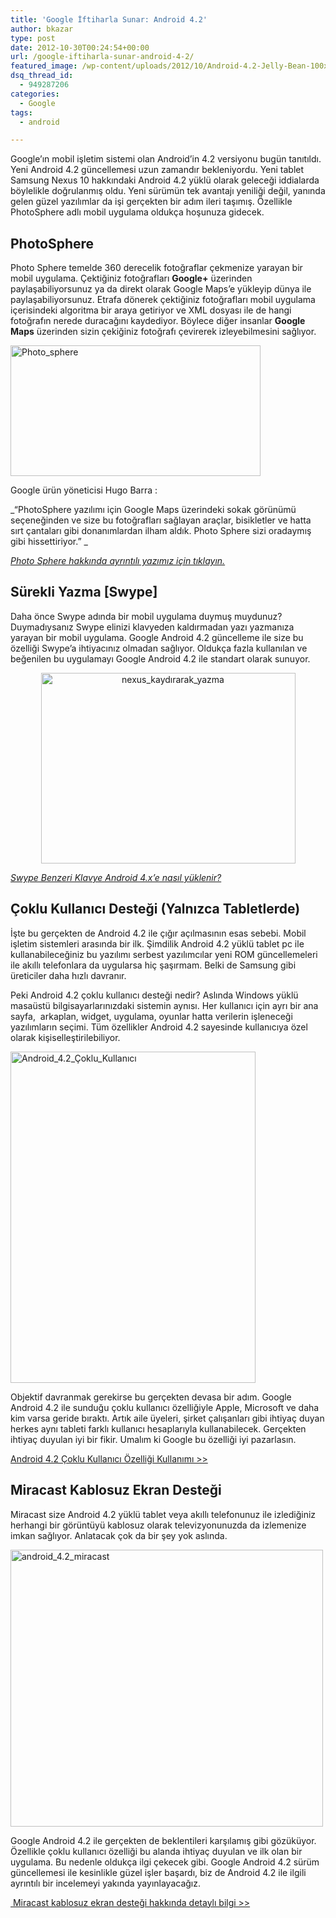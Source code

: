 ```yaml
---
title: 'Google İftiharla Sunar: Android 4.2'
author: bkazar
type: post
date: 2012-10-30T00:24:54+00:00
url: /google-iftiharla-sunar-android-4-2/
featured_image: /wp-content/uploads/2012/10/Android-4.2-Jelly-Bean-100x100.jpg
dsq_thread_id:
  - 949287206
categories:
  - Google
tags:
  - android

---
```

Google’ın mobil işletim sistemi olan Android’in 4.2 versiyonu bugün tanıtıldı. Yeni Android 4.2 güncellemesi uzun zamandır bekleniyordu. Yeni tablet Samsung Nexus 10 hakkındaki Android 4.2 yüklü olarak geleceği iddialarda böylelikle doğrulanmış oldu. Yeni sürümün tek avantajı yeniliği değil, yanında gelen güzel yazılımlar da işi gerçekten bir adım ileri taşımış. Özellikle PhotoSphere adlı mobil uygulama oldukça hoşunuza gidecek.

## PhotoSphere

Photo Sphere temelde 360 derecelik fotoğraflar çekmenize yarayan bir mobil uygulama. Çektiğiniz fotoğrafları **Google+** üzerinden paylaşabiliyorsunuz ya da direkt olarak Google Maps’e yükleyip dünya ile paylaşabiliyorsunuz. Etrafa dönerek çektiğiniz fotoğrafları mobil uygulama içerisindeki algoritma bir araya getiriyor ve XML dosyası ile de hangi fotoğrafın nerede duracağını kaydediyor. Böylece diğer insanlar **Google Maps** üzerinden sizin çekiğiniz fotoğrafı çevirerek izleyebilmesini sağlıyor.

<img class="aligncenter size-large wp-image-8801" title="Photo_sphere" src="https://www.murekkep.org/wp-content/uploads/2012/10/Photo_sphere-400x209.png" alt="Photo_sphere" width="400" height="209" srcset="https://www.murekkep.org/wp-content/uploads/2012/10/Photo_sphere-400x209.png 400w, https://www.murekkep.org/wp-content/uploads/2012/10/Photo_sphere-50x26.png 50w, https://www.murekkep.org/wp-content/uploads/2012/10/Photo_sphere-238x125.png 238w, https://www.murekkep.org/wp-content/uploads/2012/10/Photo_sphere.png 544w" sizes="(max-width: 400px) 100vw, 400px" /> 

Google ürün yöneticisi Hugo Barra :

_“PhotoSphere yazılımı için Google Maps üzerindeki sokak görünümü seçeneğinden ve size bu fotoğrafları sağlayan araçlar, bisikletler ve hatta sırt çantaları gibi donanımlardan ilham aldık. Photo Sphere sizi oradaymış gibi hissettiriyor.” _

[_Photo Sphere hakkında ayrıntılı yazımız için tıklayın._][1]

## Sürekli Yazma [Swype]

Daha önce Swype adında bir mobil uygulama duymuş muydunuz? Duymadıysanız Swype elinizi klavyeden kaldırmadan yazı yazmanıza yarayan bir mobil uygulama. Google Android 4.2 güncelleme ile size bu özelliği Swype’a ihtiyacınız olmadan sağlıyor. Oldukça fazla kullanılan ve beğenilen bu uygulamayı Google Android 4.2 ile standart olarak sunuyor.

<p style="text-align: center;">
  <img class="aligncenter  wp-image-8802" title="nexus_kaydırarak_yazma" src="https://www.murekkep.org/wp-content/uploads/2012/10/nexusae0_gesture-typing_thumb.png" alt="nexus_kaydırarak_yazma" width="407" height="305" srcset="https://www.murekkep.org/wp-content/uploads/2012/10/nexusae0_gesture-typing_thumb.png 581w, https://www.murekkep.org/wp-content/uploads/2012/10/nexusae0_gesture-typing_thumb-400x299.png 400w, https://www.murekkep.org/wp-content/uploads/2012/10/nexusae0_gesture-typing_thumb-50x37.png 50w, https://www.murekkep.org/wp-content/uploads/2012/10/nexusae0_gesture-typing_thumb-166x125.png 166w" sizes="(max-width: 407px) 100vw, 407px" />
</p>

<p style="text-align: left;">
  <a title="android 4.2 klavye" href="https://wp.me/p1eJph-2iA"><em>Swype Benzeri Klavye Android 4.x&#8217;e nasıl yüklenir?</em></a>
</p>

## Çoklu Kullanıcı Desteği (Yalnızca Tabletlerde)

İşte bu gerçekten de Android 4.2 ile çığır açılmasının esas sebebi. Mobil işletim sistemleri arasında bir ilk. Şimdilik Android 4.2 yüklü tablet pc ile kullanabileceğiniz bu yazılımı serbest yazılımcılar yeni ROM güncellemeleri ile akıllı telefonlara da uygularsa hiç şaşırmam. Belki de Samsung gibi üreticiler daha hızlı davranır.

Peki Android 4.2 çoklu kullanıcı desteği nedir? Aslında Windows yüklü masaüstü bilgisayarlarınızdaki sistemin aynısı. Her kullanıcı için ayrı bir ana sayfa,  arkaplan, widget, uygulama, oyunlar hatta verilerin işleneceği yazılımların seçimi. Tüm özellikler Android 4.2 sayesinde kullanıcıya özel olarak kişiselleştirilebiliyor.

<img class="aligncenter size-full wp-image-8803" title="Android_4.2_Çoklu_Kullanıcı" src="https://www.murekkep.org/wp-content/uploads/2012/10/multi-user.png" alt="Android_4.2_Çoklu_Kullanıcı" width="392" height="530" srcset="https://www.murekkep.org/wp-content/uploads/2012/10/multi-user.png 392w, https://www.murekkep.org/wp-content/uploads/2012/10/multi-user-295x400.png 295w, https://www.murekkep.org/wp-content/uploads/2012/10/multi-user-36x50.png 36w, https://www.murekkep.org/wp-content/uploads/2012/10/multi-user-92x125.png 92w" sizes="(max-width: 392px) 100vw, 392px" /> 

Objektif davranmak gerekirse bu gerçekten devasa bir adım. Google Android 4.2 ile sunduğu çoklu kullanıcı özelliğiyle Apple, Microsoft ve daha kim varsa geride bıraktı. Artık aile üyeleri, şirket çalışanları gibi ihtiyaç duyan herkes aynı tableti farklı kullanıcı hesaplarıyla kullanabilecek. Gerçekten ihtiyaç duyulan iyi bir fikir. Umalım ki Google bu özelliği iyi pazarlasın.

[Android 4.2 Çoklu Kullanıcı Özelliği Kullanımı >>][2]

## Miracast Kablosuz Ekran Desteği

Miracast size Android 4.2 yüklü tablet veya akıllı telefonunuz ile izlediğiniz herhangi bir görüntüyü kablosuz olarak televizyonunuzda da izlemenize imkan sağlıyor. Anlatacak çok da bir şey yok aslında.

<img class="aligncenter size-full wp-image-8804" title="android_4.2_miracast" src="https://www.murekkep.org/wp-content/uploads/2012/10/android_4.2_miracast.png" alt="android_4.2_miracast" width="500" height="443" srcset="https://www.murekkep.org/wp-content/uploads/2012/10/android_4.2_miracast.png 500w, https://www.murekkep.org/wp-content/uploads/2012/10/android_4.2_miracast-400x354.png 400w, https://www.murekkep.org/wp-content/uploads/2012/10/android_4.2_miracast-50x44.png 50w, https://www.murekkep.org/wp-content/uploads/2012/10/android_4.2_miracast-141x125.png 141w" sizes="(max-width: 500px) 100vw, 500px" /> 

Google Android 4.2 ile gerçekten de beklentileri karşılamış gibi gözüküyor. Özellikle çoklu kullanıcı özelliği bu alanda ihtiyaç duyulan ve ilk olan bir uygulama. Bu nedenle oldukça ilgi çekecek gibi. Google Android 4.2 sürüm güncellemesi ile kesinlikle güzel işler başardı, biz de Android 4.2 ile ilgili ayrıntılı bir incelemeyi yakında yayınlayacağız.

[ Miracast kablosuz ekran desteği hakkında detaylı bilgi >>][3]

 [1]: https://wp.me/p1eJph-2ik "photo sphere"
 [2]: https://www.murekkep.org/nexus-10-ile-android-4-2-coklu-kullanici-ozelligi-9120 "android 4.2 çoklu kullanıcı"
 [3]: https://wp.me/p1eJph-2mV